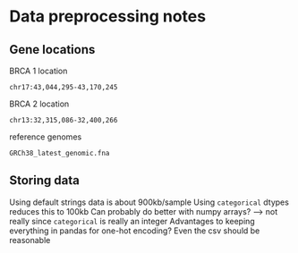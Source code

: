 # Data preprocessing notes


## Gene locations

BRCA 1 location
```
chr17:43,044,295-43,170,245
```

BRCA 2 location
```
chr13:32,315,086-32,400,266
```

reference genomes
```
GRCh38_latest_genomic.fna
```

## Storing data

Using default strings data is about 900kb/sample
Using `categorical` dtypes reduces this to 100kb
Can probably do better with numpy arrays? --> not really since `categorical` is 
really an integer
Advantages to keeping everything in pandas for one-hot encoding?
Even the csv should be reasonable